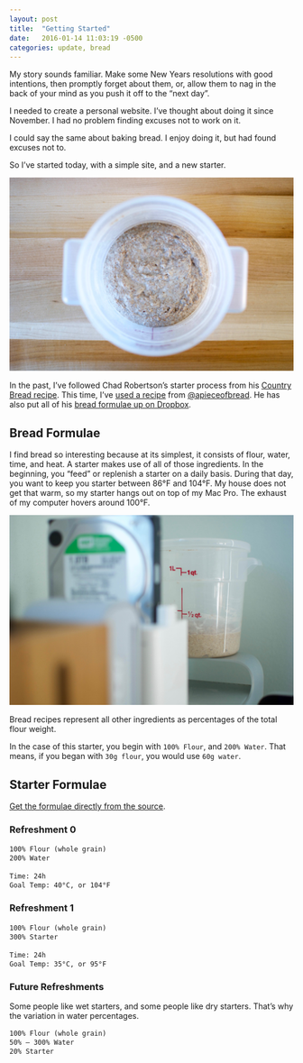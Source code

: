 ```yaml
---
layout: post
title:  "Getting Started"
date:   2016-01-14 11:03:19 -0500
categories: update, bread
---
```


My story sounds familiar. Make some New Years resolutions with good intentions,
then promptly forget about them, or, allow them to nag in the back of your mind
as you push it off to the “next day”.

I needed to create a personal website. I’ve thought about doing it since November.
I had no problem finding excuses not to work on it.

I could say the same about baking bread. I enjoy doing it, but had found excuses not to.

So I’ve started today, with a simple site, and a new starter.

![Started, Day 2](/media/bread/bread-starter-new-top.jpg)

In the past, I’ve followed Chad Robertson’s starter process from his [Country Bread recipe](http://cooking.nytimes.com/recipes/1016277-tartines-country-bread). This time, I’ve [used a recipe](https://www.dropbox.com/sh/9qinzbju8ihqy22/AADvBda8-wy6Otxq73_nNlvNa/GET%20STARTER'ED.pdf?dl=0) from [@apieceofbread](https://instagram.com/apieceofbread). He has also put all of his [bread formulae up on Dropbox](https://www.dropbox.com/sh/9qinzbju8ihqy22/AACjVcSIkHGDAAPQTRClXsjya?dl=0).

## Bread Formulae

I find bread so interesting because at its simplest, it consists of flour, water, time, and heat. A starter makes use of all of those ingredients. In the beginning, you “feed” or replenish a starter on a daily basis. During that day, you want to keep you starter between 86°F and 104°F. My house does not get that warm, so my starter hangs out on top of my Mac Pro. The exhaust of my computer hovers around 100°F.

![Keep warm little starter](/media/bread/bread-starter-new-location.jpg)

Bread recipes represent all other ingredients as percentages of the total flour weight.

In the case of this starter, you begin with `100% Flour`, and `200% Water`. That means, if you began with `30g flour`, you would use `60g water`.

## Starter Formulae

[Get the formulae directly from the source](https://www.dropbox.com/sh/9qinzbju8ihqy22/AADvBda8-wy6Otxq73_nNlvNa/GET%20STARTER'ED.pdf?dl=0).

### Refreshment 0

```
100% Flour (whole grain)
200% Water

Time: 24h
Goal Temp: 40°C, or 104°F
```

### Refreshment 1

```
100% Flour (whole grain)
300% Starter

Time: 24h
Goal Temp: 35°C, or 95°F
```

### Future Refreshments

Some people like wet starters, and some people like dry starters. That’s why the variation in water percentages.

```
100% Flour (whole grain)
50% — 300% Water
20% Starter
```


